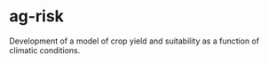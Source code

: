 # ag-risk
Development of a model of crop yield and suitability as a function of climatic conditions.  
